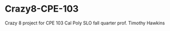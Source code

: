 Crazy8-CPE-103
==============

Crazy 8 project for CPE 103 Cal Poly SLO fall quarter prof. Timothy Hawkins
